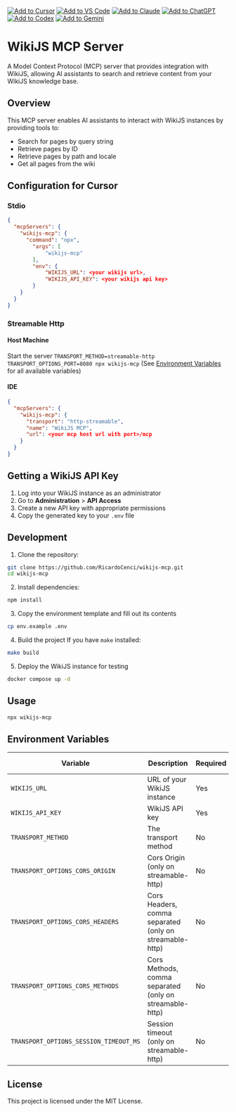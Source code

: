 [![Add to Cursor](https://fastmcp.me/badges/cursor_dark.svg)](https://fastmcp.me/MCP/Details/1074/wikijs)
[![Add to VS Code](https://fastmcp.me/badges/vscode_dark.svg)](https://fastmcp.me/MCP/Details/1074/wikijs)
[![Add to Claude](https://fastmcp.me/badges/claude_dark.svg)](https://fastmcp.me/MCP/Details/1074/wikijs)
[![Add to ChatGPT](https://fastmcp.me/badges/chatgpt_dark.svg)](https://fastmcp.me/MCP/Details/1074/wikijs)
[![Add to Codex](https://fastmcp.me/badges/codex_dark.svg)](https://fastmcp.me/MCP/Details/1074/wikijs)
[![Add to Gemini](https://fastmcp.me/badges/gemini_dark.svg)](https://fastmcp.me/MCP/Details/1074/wikijs)

# WikiJS MCP Server

A Model Context Protocol (MCP) server that provides integration with WikiJS, allowing AI assistants to search and retrieve content from your WikiJS knowledge base.

## Overview

This MCP server enables AI assistants to interact with WikiJS instances by providing tools to:
- Search for pages by query string
- Retrieve pages by ID
- Retrieve pages by path and locale
- Get all pages from the wiki

## Configuration for Cursor

### Stdio
```json
{
  "mcpServers": {
    "wikijs-mcp": {
      "command": "npx",
        "args": [
            "wikijs-mcp"
        ],
        "env": {
            "WIKIJS_URL": <your wikijs url>,
            "WIKIJS_API_KEY": <your wikijs api key>
        }
    }
  }
}
```

### Streamable Http

#### Host Machine
Start the server `TRANSPORT_METHOD=streamable-http TRANSPORT_OPTIONS_PORT=8080 npx wikijs-mcp` (See [Environment Variables](#environment-variables) for all available variables)

#### IDE

```json
{
  "mcpServers": {
    "wikijs-mcp": {
      "transport": "http-streamable",
      "name": "WikiJS MCP",
      "url": <your mcp host url with port>/mcp
    }
  }
}
```

## Getting a WikiJS API Key

1. Log into your WikiJS instance as an administrator
2. Go to **Administration** > **API Access**
3. Create a new API key with appropriate permissions
4. Copy the generated key to your `.env` file


## Development

1. Clone the repository:
```bash
git clone https://github.com/RicardoCenci/wikijs-mcp.git
cd wikijs-mcp
```

2. Install dependencies:
```bash
npm install
```

3. Copy the environment template and fill out its contents
```bash
cp env.example .env
```

4. Build the project
If you have `make` installed:
```bash
make build
```

5. Deploy the WikiJS instance for testing

```bash
docker compose up -d
```

## Usage

```bash
npx wikijs-mcp
```

## Environment Variables
| Variable                               | Description                                              | Required | Allowed Values         |Default                    |
|----------------------------------------|----------------------------------------------------------|----------|------------------------|---------------------------|
| `WIKIJS_URL`                           | URL of your WikiJS instance                              | Yes      | -                      | -                         |
| `WIKIJS_API_KEY`                       | WikiJS API key                                           | Yes      | -                      | -                         |
| `TRANSPORT_METHOD`                     | The transport method                                     | No       | stdio, streamable-http | stdio                     |
| `TRANSPORT_OPTIONS_CORS_ORIGIN`        | Cors Origin (only on streamable-http)                    | No       | -                      | *                         |
| `TRANSPORT_OPTIONS_CORS_HEADERS`       | Cors Headers, comma separated (only on streamable-http)  | No       | -                      |Content-Type=mcp-session-id|
| `TRANSPORT_OPTIONS_CORS_METHODS`       | Cors Methods, comma separated (only on streamable-http)  | No       | -                      |GET,POST,OPTIONS           | 
| `TRANSPORT_OPTIONS_SESSION_TIMEOUT_MS` | Session timeout (only on streamable-http)                | No       | -                      |60000                      |

## License
This project is licensed under the MIT License.